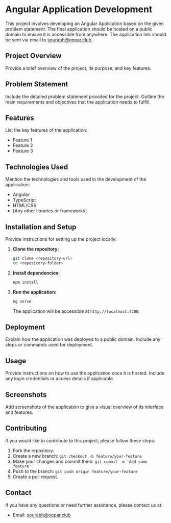# Angular Application Development

This project involves developing an Angular Application based on the given problem statement. The final application should be hosted on a public domain to ensure it is accessible from anywhere. The application link should be sent via email to sourabh@oopar.club.

## Project Overview

Provide a brief overview of the project, its purpose, and key features.

## Problem Statement

Include the detailed problem statement provided for the project. Outline the main requirements and objectives that the application needs to fulfill.

## Features

List the key features of the application:
- Feature 1
- Feature 2
- Feature 3

## Technologies Used

Mention the technologies and tools used in the development of the application:
- Angular
- TypeScript
- HTML/CSS
- [Any other libraries or frameworks]

## Installation and Setup

Provide instructions for setting up the project locally:

1. **Clone the repository:**
    ```bash
    git clone <repository-url>
    cd <repository-folder>
    ```

2. **Install dependencies:**
    ```bash
    npm install
    ```

3. **Run the application:**
    ```bash
    ng serve
    ```
   The application will be accessible at `http://localhost:4200`.

## Deployment

Explain how the application was deployed to a public domain. Include any steps or commands used for deployment.

## Usage

Provide instructions on how to use the application once it is hosted. Include any login credentials or access details if applicable.

## Screenshots

Add screenshots of the application to give a visual overview of its interface and features.

## Contributing

If you would like to contribute to this project, please follow these steps:

1. Fork the repository.
2. Create a new branch: `git checkout -b feature/your-feature`
3. Make your changes and commit them: `git commit -m 'Add some feature'`
4. Push to the branch: `git push origin feature/your-feature`
5. Create a pull request.

## Contact

If you have any questions or need further assistance, please contact us at:

- Email: sourabh@oopar.club

